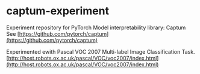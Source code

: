 # captum-experiment
Experiment repository for PyTorch Model interpretability library: Captum  
See [https://github.com/pytorch/captum](https://github.com/pytorch/captum)

Experimented ewith Pascal VOC 2007 Multi-label Image Classification Task.  
[http://host.robots.ox.ac.uk/pascal/VOC/voc2007/index.html](http://host.robots.ox.ac.uk/pascal/VOC/voc2007/index.html)  
